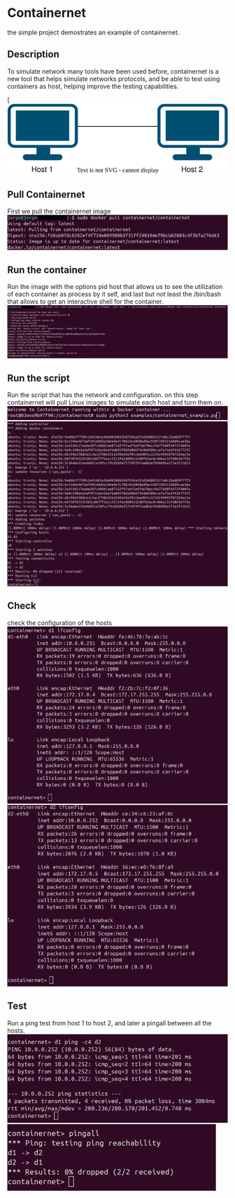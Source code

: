 # Containernet
the simple project demostrates an example of containernet.
## Description
To simulate network many tools have been used before, containernet is a new tool that helps simulate networks protocols, and be able to test using containers as host, helping improve the testing capabilities.

[![Test Embedding draw.io](images/diagram.svg)

## Pull Containernet
First we pull the containernet image
![screenshoot](images/pull_containernet.png)
## Run the container
Run the image with the options pid host that allows us to see the utilization of each container as process by it self, and last but not least the /bin/bash that allows to get an interactive shell for the container.
![screenshoot](images/run_containernet.png)
## Run the script
Run the script that has the network and configuration. on this step containernet will pull Linux images to simulate each host and turn them on.
![screenshoot](images/run_script.png)
![screenshoot](images/creating_containers.png)
## Check 
check the configuration of the hosts
![screenshoot](images/host1_config.png)
![screenshoot](images/host2_config.png)

## Test
Run a ping test from host 1 to host 2, and later a pingall between all the hosts.
![screenshoot](images/pinghost1_host2.png)
![screenshoot](images/pingall.png)


